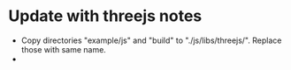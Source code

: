 # Update with threejs notes
* Copy directories "example/js" and "build" to "./js/libs/threejs/". Replace those with same name.
* 

